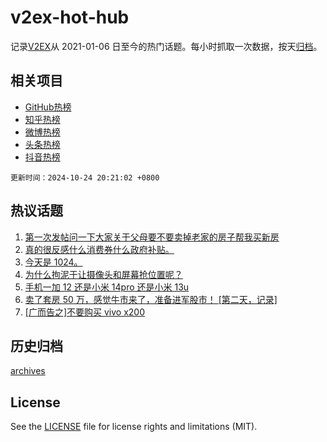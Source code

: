 # v2ex-hot-hub

 记录[V2EX](https://www.v2ex.com/)从 2021-01-06 日至今的热门话题。每小时抓取一次数据，按天[归档](archives)。
 
 ## 相关项目

- [GitHub热榜](https://github.com/lonnyzhang423/github-hot-hub)
- [知乎热榜](https://github.com/lonnyzhang423/zhihu-hot-hub)
- [微博热榜](https://github.com/lonnyzhang423/weibo-hot-hub)
- [头条热榜](https://github.com/lonnyzhang423/toutiao-hot-hub)
- [抖音热榜](https://github.com/lonnyzhang423/douyin-hot-hub)


 `更新时间：2024-10-24 20:21:02 +0800`

## 热议话题

1. [第一次发帖问一下大家关于父母要不要卖掉老家的房子帮我买新房](https://www.v2ex.com/t/1083248)
1. [真的很反感什么消费券什么政府补贴。](https://www.v2ex.com/t/1083169)
1. [今天是 1024。](https://www.v2ex.com/t/1083063)
1. [为什么拘泥于让摄像头和屏幕抢位置呢？](https://www.v2ex.com/t/1083078)
1. [手机一加 12 还是小米 14pro 还是小米 13u](https://www.v2ex.com/t/1083028)
1. [卖了套房 50 万，感觉牛市来了，准备进军股市！ [第二天，记录]](https://www.v2ex.com/t/1083182)
1. [[广而告之]不要购买 vivo x200](https://www.v2ex.com/t/1083107)

## 历史归档

[archives](archives)

## License

See the [LICENSE](LICENSE) file for license rights and limitations (MIT).
